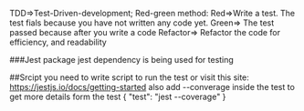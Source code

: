 TDD=>Test-Driven-development;
Red-green method:
Red=>Write a test. The test fials because you have not written any code yet.
Green=> The test passed because after you write a code
Refactor=> Refactor the code for efficiency, and readability


###Jest package 
jest dependency is being used for testing

##Srcipt
you need to write script to run the test
or visit this site: https://jestjs.io/docs/getting-started
also add --converage inside the test to get more details form the test
{
    "test": "jest --coverage"
}